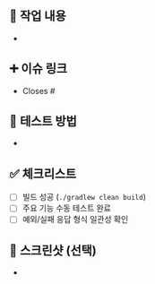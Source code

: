## 🔎 작업 내용
-

## ➕ 이슈 링크
* Closes #

## 🧪 테스트 방법
-

## ✅ 체크리스트
- [ ] 빌드 성공 (`./gradlew clean build`)
- [ ] 주요 기능 수동 테스트 완료
- [ ] 예외/실패 응답 형식 일관성 확인

## 📸 스크린샷 (선택)
-
